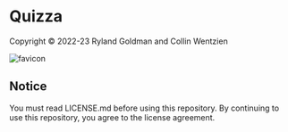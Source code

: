 # Quizza
Copyright &copy; 2022-23 Ryland Goldman and Collin Wentzien

![favicon](https://github.com/ryland-goldman/quizza/assets/48637662/4db26fb0-0b0e-4e93-8cc3-d891e32ef47d)

## Notice
You must read LICENSE.md before using this repository. By continuing to use this repository, you agree to the license agreement.
